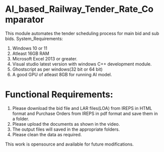 # AI_based_Railway_Tender_Rate_Comparator
This module automates the tender scheduling process for main bid and sub bids.
System_Requirements:
1. Windows 10 or 11
2. Atleast 16GB RAM 
3. Microsoft Excel 2013 or greater.
4. Visual studio latest version with windows C++ development module.
5. Ghostscript as per windows(32 bit or 64 bit)
6. A good GPU of atleast 8GB for running AI model.

# Functional Requirements:
1. Please download the bid file and LAR files(LOA) from IREPS in HTML format and
   Purchase Orders from IREPS in pdf format and save them in a folder.
2. Please upload the documents as shown in the video.
3. The output files will saved in the appropriate folders.
4. Please clean the data as required.

This work is opensource and available for future modifications.

